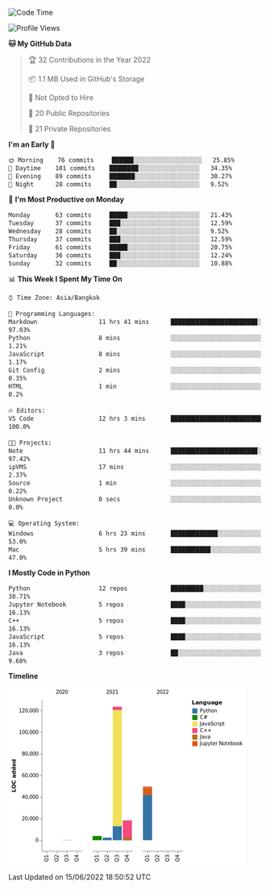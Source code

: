 <!--START_SECTION:waka-->
![Code Time](http://img.shields.io/badge/Code%20Time-0%20secs-blue)

![Profile Views](http://img.shields.io/badge/Profile%20Views-0-blue)

**🐱 My GitHub Data** 

> 🏆 32 Contributions in the Year 2022
 > 
> 📦 1.1 MB Used in GitHub's Storage 
 > 
> 🚫 Not Opted to Hire
 > 
> 📜 20 Public Repositories 
 > 
> 🔑 21 Private Repositories  
 > 
**I'm an Early 🐤** 

```text
🌞 Morning    76 commits     ██████░░░░░░░░░░░░░░░░░░░   25.85% 
🌆 Daytime    101 commits    ████████░░░░░░░░░░░░░░░░░   34.35% 
🌃 Evening    89 commits     ███████░░░░░░░░░░░░░░░░░░   30.27% 
🌙 Night      28 commits     ██░░░░░░░░░░░░░░░░░░░░░░░   9.52%

```
📅 **I'm Most Productive on Monday** 

```text
Monday       63 commits     █████░░░░░░░░░░░░░░░░░░░░   21.43% 
Tuesday      37 commits     ███░░░░░░░░░░░░░░░░░░░░░░   12.59% 
Wednesday    28 commits     ██░░░░░░░░░░░░░░░░░░░░░░░   9.52% 
Thursday     37 commits     ███░░░░░░░░░░░░░░░░░░░░░░   12.59% 
Friday       61 commits     █████░░░░░░░░░░░░░░░░░░░░   20.75% 
Saturday     36 commits     ███░░░░░░░░░░░░░░░░░░░░░░   12.24% 
Sunday       32 commits     ██░░░░░░░░░░░░░░░░░░░░░░░   10.88%

```


📊 **This Week I Spent My Time On** 

```text
⌚︎ Time Zone: Asia/Bangkok

💬 Programming Languages: 
Markdown                 11 hrs 41 mins      ████████████████████████░   97.03% 
Python                   8 mins              ░░░░░░░░░░░░░░░░░░░░░░░░░   1.21% 
JavaScript               8 mins              ░░░░░░░░░░░░░░░░░░░░░░░░░   1.17% 
Git Config               2 mins              ░░░░░░░░░░░░░░░░░░░░░░░░░   0.35% 
HTML                     1 min               ░░░░░░░░░░░░░░░░░░░░░░░░░   0.2%

🔥 Editors: 
VS Code                  12 hrs 3 mins       █████████████████████████   100.0%

🐱‍💻 Projects: 
Note                     11 hrs 44 mins      ████████████████████████░   97.42% 
ipVMS                    17 mins             ░░░░░░░░░░░░░░░░░░░░░░░░░   2.37% 
Source                   1 min               ░░░░░░░░░░░░░░░░░░░░░░░░░   0.22% 
Unknown Project          0 secs              ░░░░░░░░░░░░░░░░░░░░░░░░░   0.0%

💻 Operating System: 
Windows                  6 hrs 23 mins       █████████████░░░░░░░░░░░░   53.0% 
Mac                      5 hrs 39 mins       ███████████░░░░░░░░░░░░░░   47.0%

```

**I Mostly Code in Python** 

```text
Python                   12 repos            █████████░░░░░░░░░░░░░░░░   38.71% 
Jupyter Notebook         5 repos             ████░░░░░░░░░░░░░░░░░░░░░   16.13% 
C++                      5 repos             ████░░░░░░░░░░░░░░░░░░░░░   16.13% 
JavaScript               5 repos             ████░░░░░░░░░░░░░░░░░░░░░   16.13% 
Java                     3 repos             ██░░░░░░░░░░░░░░░░░░░░░░░   9.68%

```


**Timeline**

![Chart not found](https://raw.githubusercontent.com/pntt3011/pntt3011/main/charts/bar_graph.png) 


 Last Updated on 15/06/2022 18:50:52 UTC
<!--END_SECTION:waka-->
